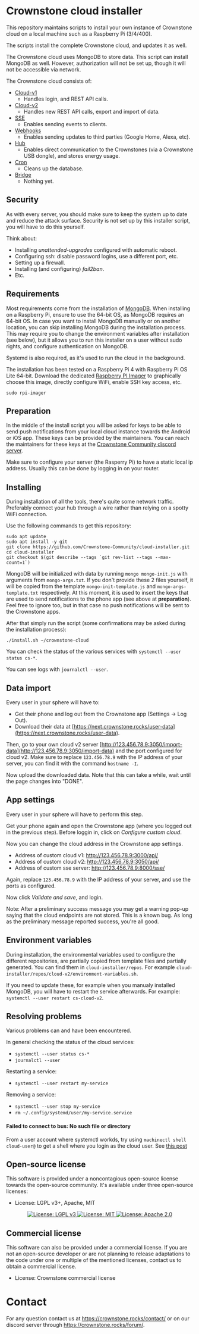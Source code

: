 # Crownstone cloud installer

This repository maintains scripts to install your own instance of Crownstone cloud on a local machine such as a Raspberry Pi (3/4/400).

The scripts install the complete Crownstone cloud, and updates it as well.

The Crownstone cloud uses MongoDB to store data. This script can install MongoDB as well. However, authorization will not be set up, though it will not be accessible via network.

The Crownstone cloud consists of:
- [Cloud-v1](https://github.com/crownstone-community/crownstone-cloud)
  - Handles login, and REST API calls.
- [Cloud-v2](https://github.com/crownstone-community/cloud-v2)
  - Handles new REST API calls, export and import of data.
- [SSE](https://github.com/crownstone-community/crownstone-sse-server)
  - Enables sending events to clients.
- [Webhooks](https://github.com/crownstone-community/crownstone-webhooks)
  - Enables sending updates to third parties (Google Home, Alexa, etc).
- [Hub](https://github.com/crownstone-community/hub)
  - Enables direct communication to the Crownstones (via a Crownstone USB dongle), and stores energy usage.
- [Cron](https://github.com/crownstone-community/cron)
  - Cleans up the database.
- [Bridge](https://github.com/crownstone-community/crownstone-cloud-bridge)
  - Nothing yet.


## Security

As with every server, you should make sure to keep the system up to date and reduce the attack surface.
Security is not set up by this installer script, you will have to do this yourself.

Think about:
- Installing *unattended-upgrades* configured with automatic reboot.
- Configuring ssh: disable password logins, use a different port, etc.
- Setting up a firewall.
- Installing (and configuring) *fail2ban*.
- Etc.

## Requirements

Most requirements come from the installation of [MongoDB](https://www.mongodb.com/docs/v4.4/administration/production-notes). When installing on a Raspberry Pi, ensure to use the 64-bit OS, as MongoDB requires an 64-bit OS. In case you want to install MongoDB manually or on another location, you can skip installing MongoDB during the installation process. This may require you to change the environment variables after installation (see below), but it allows you to run this installer on a user without sudo rights, and configure authentication on MongoDB.

Systemd is also required, as it's used to run the cloud in the background.

The installation has been tested on a Raspberry Pi 4 with Raspberry Pi OS Lite 64-bit. Download the dedicated [Raspberry PI Imager](https://www.raspberrypi.com/software/) to graphically choose this image, directly configure WiFi, enable SSH key access, etc.

```
sudo rpi-imager
```


## Preparation

In the middle of the install script you will be asked for keys to be able to send push notifications from your local cloud instance towards the Android or iOS app. These keys can be provided by the maintainers. You can reach the maintainers for these keys at the [Crownstone Community discord server](https://discord.gg/TPYfMvV7bD).

Make sure to configure your server (the Rasperry Pi) to have a static local ip address. Usually this can be done by logging in on your router.

## Installing

During installation of all the tools, there's quite some network traffic. Preferably connect your hub through a wire rather than relying on a spotty WiFi connection.

Use the following commands to get this repository:
```
sudo apt update
sudo apt install -y git
git clone https://github.com/Crownstone-Community/cloud-installer.git
cd cloud-installer
git checkout $(git describe --tags `git rev-list --tags --max-count=1`)
```

MongoDB will be initialized with data by running `mongo mongo-init.js` with arguments from `mongo-args.txt`. If you don't provide these 2 files yourself, it will be copied from the template `mongo-init-template.js` and `mongo-args-template.txt` respectively.
At this moment, it is used to insert the keys that are used to send notifications to the phone app (see above at **preparation**). Feel free to ignore too, but in that case no push notifications will be sent to the Crownstone apps.

After that simply run the script (some confirmations may be asked during the installation process):
```
./install.sh ~/crownstone-cloud
```
You can check the status of the various services with `systemctl --user status cs-*`.

You can see logs with `journalctl --user`.

## Data import

Every user in your sphere will have to:
- Get their phone and log out from the Crownstone app (Settings -> Log Out).
- Download their data at [https://next.crownstone.rocks/user-data](https://next.crownstone.rocks/user-data).

Then, go to your own cloud v2 server [http://123.456.78.9:3050/import-data](http://123.456.78.9:3050/import-data) and the port configured for cloud v2. Make sure to replace `123.456.78.9` with the IP address of your server, you can find it with the command `hostname -I`.

Now upload the downloaded data. Note that this can take a while, wait until the page changes into "DONE".

## App settings

Every user in your sphere will have to perform this step.

Get your phone again and open the Crownstone app (where you logged out in the previous step).
Before loggin in, click on *Configure custom cloud*.

Now you can change the cloud address in the Crownstone app settings.
- Address of custom cloud v1: http://123.456.78.9:3000/api/
- Address of custom cloud v2: http://123.456.78.9:3050/api/
- Address of custom sse server: http://123.456.78.9:8000/sse/

Again, replace `123.456.78.9` with the IP address of your server, and use the ports as configured.

Now click *Validate and save*, and login.

Note: After a preliminary success message you may get a warning pop-up saying that the cloud endpoints are not stored. This is a known bug. As long as the preliminary message reported success, you're all good.

## Environment variables

During installation, the environmental variables used to configure the different repositories, are partially copied from template files and partially generated.
You can find them in `cloud-installer/repos`. For example `cloud-installer/repos/cloud-v2/environment-variables.sh`.

If you need to update these, for example when you manualy installed MongoDB, you will have to restart the service afterwards. For example: `systemctl --user restart cs-cloud-v2`.

## Resolving problems

Various problems can and have been encountered.

In general checking the status of the cloud services:
- `systemctl --user status cs-*`
- `journalctl --user`

Restarting a service:
- `systemctl --user restart my-service`

Removing a service:
- `systemctl --user stop my-service`
- `rm ~/.config/systemd/user/my-service.service`

#### Failed to connect to bus: No such file or directory
From a user account where systemctl workds, try using `machinectl shell cloud-user@` to get a shell where you login as the cloud user. See [this post](https://askubuntu.com/questions/1007055/systemctl-edit-problem-failed-to-connect-to-bus)

## Open-source license

This software is provided under a noncontagious open-source license towards the open-source community. It's available under three open-source licenses:
 
* License: LGPL v3+, Apache, MIT

<p align="center">
  <a href="http://www.gnu.org/licenses/lgpl-3.0">
    <img src="https://img.shields.io/badge/License-LGPL%20v3-blue.svg" alt="License: LGPL v3" />
  </a>
  <a href="https://opensource.org/licenses/MIT">
    <img src="https://img.shields.io/badge/License-MIT-yellow.svg" alt="License: MIT" />
  </a>
  <a href="https://opensource.org/licenses/Apache-2.0">
    <img src="https://img.shields.io/badge/License-Apache%202.0-blue.svg" alt="License: Apache 2.0" />
  </a>
</p>

## Commercial license

This software can also be provided under a commercial license. If you are not an open-source developer or are not planning to release adaptations to the code under one or multiple of the mentioned licenses, contact us to obtain a commercial license.

* License: Crownstone commercial license

# Contact

For any question contact us at <https://crownstone.rocks/contact/> or on our discord server through <https://crownstone.rocks/forum/>.
